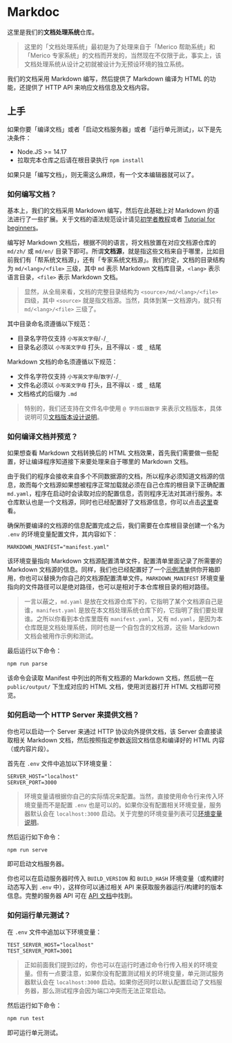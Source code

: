# Markdoc

这里是我们的**文档处理系统**仓库。

> 这里的「文档处理系统」最初是为了处理来自于「Merico 帮助系统」和「Merico 专家系统」的文档而开发的，当然现在不仅限于此，事实上，该文档处理系统从设计之初就被设计为无预设环境的独立系统。

我们的文档采用 Markdown 编写，然后提供了 Markdown 编译为 HTML 的功能，还提供了 HTTP API 来响应文档信息及文档内容。

## 上手

如果你要「编译文档」或者「启动文档服务器」或者「运行单元测试」，以下是先决条件：

- Node.JS >= 14.17
- 拉取完本仓库之后请在根目录执行 `npm install`

如果只是「编写文档」，则无需这么麻烦，有一个文本编辑器就可以了。

### 如何编写文档？

基本上，我们的文档采用 Markdown 编写，然后在此基础上对 Markdown 的语法进行了一些扩展。关于文档的语法规范设计请见[初学者教程](./md/zh/tutorial.md)或者 [Tutorial for beginners](./md/en/tutorial.md)。

编写好 Markdown 文档后，根据不同的语言，将文档放置在对应文档源仓库的 `md/zh/` 或 `md/en/` 目录下即可。所谓**文档源**，就是指这些文档来自于哪里，比如目前我们有「帮系统文档源」，还有「专家系统文档源」。我们约定，文档的目录结构为 `md/<lang>/<file>` 三级，其中 `md` 表示 Markdown 文档库目录，`<lang>` 表示语言目录，`<file>` 表示 Markdown 文档。

> 显然，从全局来看，文档的完整目录结构为 `<source>/md/<lang>/<file>` 四级，其中 `<source>` 就是指文档源。当然，具体到某一文档源内，就只有 `md/<lang>/<file>` 三级了。

其中目录命名须遵循以下规范：

- 目录名字符仅支持 `小写英文字母`/`-`/`_`
- 目录名必须以 `小写英文字母` 打头，且不得以 `-` 或 `_` 结尾

Markdown 文档的命名须遵循以下规范：

- 文件名字符仅支持 `小写英文字母`/`数字`/`-`/`_`
- 文件名必须以 `小写英文字母` 打头，且不得以 `-` 或 `_` 结尾
- 文档格式的后缀为 `.md`

> 特别的，我们还支持在文件名中使用 `@ 字符后跟数字` 来表示文档版本，具体说明可见[文档版本设计说明](./doc/md-edition.md)。

### 如何编译文档并预览？

如果想查看 Markdown 文档转换后的 HTML 文档效果，首先我们需要做一些配置，好让编译程序知道接下来要处理来自于哪里的 Markdown 文档。

由于我们的程序会接收来自多个不同数据源的文档，所以程序必须知道文档源的信息，故而每个文档源如果想被程序正常加载就必须在自己仓库的根目录下正确配置 `md.yaml`，程序在启动时会读取对应的配置信息，否则程序无法对其进行服务。本仓库默认也是一个文档源，同时也已经配置好了文档源信息，你可以点击[这里](./md.yaml)查看。

确保所要编译的文档源的信息配置完成之后，我们需要在仓库根目录创建一个名为 `.env` 的环境变量配置文件，其内容如下：

```
MARKDOWN_MANIFEST="manifest.yaml"
```

该环境变量指向 Markdown 文档源配置清单文件，配置清单里面记录了所需要的 Markdown 文档源的信息。同样，我们也已经配置好了一个[示例清单](./manifest.yaml)供你开箱即用，你也可以替换为你自己的文档源配置清单文件。`MARKDOWN_MANIFEST` 环境变量指向的文件路径可以是绝对路径，也可以是相对于本仓库根目录的相对路径。

> 一言以蔽之，`md.yaml` 是放在文档源仓库下的，它指明了某个文档源自己是谁，`manifest.yaml` 是放在本文档处理系统仓库下的，它指明了我们要处理谁。之所以你看到本仓库里既有 `manifest.yaml`，又有 `md.yaml`，是因为本仓库既是文档处理系统，同时也是一个自包含的文档源，这些 Markdown 文档会被用作示例和测试。

最后运行以下命令：

```sh
npm run parse
```

该命令会读取 Manifest 中列出的所有文档源的 Markdown 文档，然后统一在 `public/output/` 下生成对应的 HTML 文档，使用浏览器打开 HTML 文档即可预览。

### 如何启动一个 HTTP Server 来提供文档？

你也可以启动一个 Server 来通过 HTTP 协议向外提供文档，该 Server 会直接读取相关 Markdown 文档，然后按照指定参数返回文档信息和编译好的 HTML 内容（或内容片段）。

首先在 `.env` 文件中追加以下环境变量：

```
SERVER_HOST="localhost"
SERVER_PORT=3000
```

> 环境变量请根据你自己的实际情况来配置。当然，直接使用命令行来传入环境变量而不是配置 `.env` 也是可以的。如果你没有配置相关环境变量，服务器默认会在 `localhost:3000` 启动。关于完整的环境变量列表可见[环境变量说明](./doc/env.md)。

然后运行如下命令：

```sh
npm run serve
```

即可启动文档服务器。

你也可以在启动服务器时传入 `BUILD_VERSION` 和 `BUILD_HASH` 环境变量（或构建时动态写入到 `.env` 中），这样你可以通过相关 API 来获取服务器运行/构建时的版本信息。完整的服务器 API 可在 [API 文档](./doc/api.md)中找到。

### 如何运行单元测试？

在 `.env` 文件中追加以下环境变量：

```
TEST_SERVER_HOST="localhost"
TEST_SERVER_PORT=3001
```

> 正如前面我们提到过的，你也可以在运行时通过命令行传入相关的环境变量。但有一点要注意，如果你没有配置测试相关的环境变量，单元测试服务器默认会在 `localhost:3000` 启动。如果你还同时以默认配置启动了文档服务器，那么测试程序会因为端口冲突而无法正常启动。

然后运行如下命令：

```sh
npm run test
```

即可运行单元测试。
